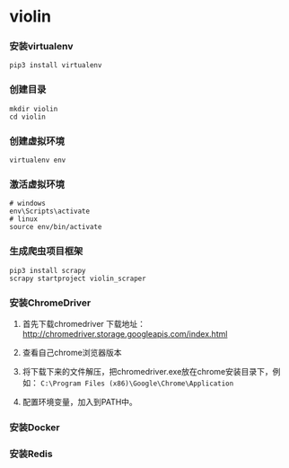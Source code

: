 # violin

### 安装virtualenv

```shell
pip3 install virtualenv
```

### 创建目录

```shell
mkdir violin
cd violin
```

### 创建虚拟环境

```shell
virtualenv env
```

### 激活虚拟环境

```shell
# windows
env\Scripts\activate
# linux
source env/bin/activate
```

### 生成爬虫项目框架

```shell
pip3 install scrapy
scrapy startproject violin_scraper
```

### 安装ChromeDriver

1. 首先下载chromedriver
下载地址：http://chromedriver.storage.googleapis.com/index.html

2. 查看自己chrome浏览器版本

3. 将下载下来的文件解压，把chromedriver.exe放在chrome安装目录下，例如： `C:\Program Files (x86)\Google\Chrome\Application`

4. 配置环境变量，加入到PATH中。

### 安装Docker

### 安装Redis
